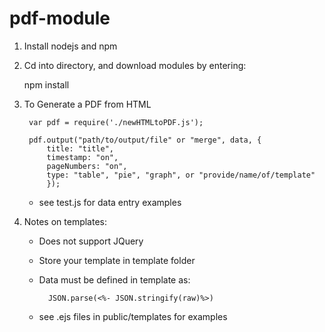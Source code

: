 # pdf-module

1. Install nodejs and npm

2. Cd into directory, and download modules by entering:

    npm install

3. To Generate a PDF from HTML
    
        var pdf = require('./newHTMLtoPDF.js');

    	pdf.output("path/to/output/file" or "merge", data, {
            title: "title",
            timestamp: "on", 
            pageNumbers: "on", 
            type: "table", "pie", "graph", or "provide/name/of/template"
            });
        
    * see test.js for data entry examples
  
4. Notes on templates:
    - Does not support JQuery
    - Store your template in template folder
    - Data must be defined in template as: 
    
            JSON.parse(<%- JSON.stringify(raw)%>)

    * see .ejs files in public/templates for examples

